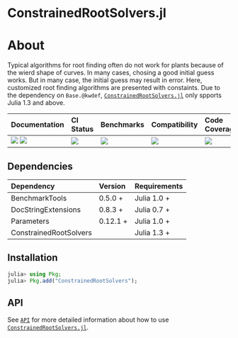 # ConstrainedRootSolvers.jl

<!-- Links and shortcuts -->
[rs-url]: https://github.com/Yujie-W/ConstrainedRootSolvers.jl
[rs-api]: https://yujie-w.github.io/ConstrainedRootSolvers.jl/stable/API/

[dev-img]: https://img.shields.io/badge/docs-dev-blue.svg
[dev-url]: https://Yujie-W.github.io/ConstrainedRootSolvers.jl/dev/

[rel-img]: https://img.shields.io/badge/docs-stable-blue.svg
[rel-url]: https://Yujie-W.github.io/ConstrainedRootSolvers.jl/stable/

[st-img]: https://github.com/Yujie-W/ConstrainedRootSolvers.jl/workflows/JuliaStable/badge.svg?branch=main
[st-url]: https://github.com/Yujie-W/ConstrainedRootSolvers.jl/actions?query=branch%3A"main"++workflow%3A"JuliaStable"

[min-img]: https://github.com/Yujie-W/ConstrainedRootSolvers.jl/workflows/Julia-1.3/badge.svg?branch=main
[min-url]: https://github.com/Yujie-W/ConstrainedRootSolvers.jl/actions?query=branch%3A"main"++workflow%3A"Julia-1.3"

[bm-img]: https://github.com/Yujie-W/ConstrainedRootSolvers.jl/workflows/Benchmarks/badge.svg?branch=main
[bm-url]: https://github.com/Yujie-W/ConstrainedRootSolvers.jl/actions?query=branch%3A"main"++workflow%3A"Benchmarks"

[cov-img]: https://codecov.io/gh/Yujie-W/ConstrainedRootSolvers.jl/branch/main/graph/badge.svg
[cov-url]: https://codecov.io/gh/Yujie-W/ConstrainedRootSolvers.jl

# About

Typical algorithms for root finding often do not work for plants because of the wierd shape of curves. In many cases, chosing a good initial guess works. But in many case, the initial guess may result in error. Here, customized root finding algorithms are presented with constaints. Due to the dependency on `Base.@kwdef`, [`ConstrainedRootSolvers.jl`][rs-url] only spports Julia 1.3 and above.

| Documentation                                   | CI Status             | Benchmarks            | Compatibility           | Code Coverage           |
|:------------------------------------------------|:----------------------|:----------------------|:------------------------|:------------------------|
| [![][dev-img]][dev-url] [![][rel-img]][rel-url] | [![][st-img]][st-url] | [![][bm-img]][bm-url] | [![][min-img]][min-url] | [![][cov-img]][cov-url] |




## Dependencies

| Dependency             | Version  | Requirements |
|:-----------------------|:---------|:-------------|
| BenchmarkTools         | 0.5.0 +  | Julia 1.0 +  |
| DocStringExtensions    | 0.8.3 +  | Julia 0.7 +  |
| Parameters             | 0.12.1 + | Julia 1.0 +  |
| ConstrainedRootSolvers |          | Julia 1.3 +  |




## Installation
```julia
julia> using Pkg;
julia> Pkg.add("ConstrainedRootSolvers");
```




## API
See [`API`][rs-api] for more detailed information about how to use [`ConstrainedRootSolvers.jl`][rs-url].
